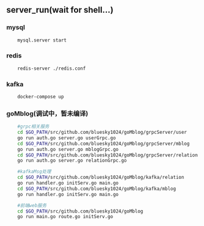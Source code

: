 ## server_run(wait for shell...)
### mysql
```bash
	mysql.server start
```

### redis
```bash
	redis-server ./redis.conf
```

### kafka
```bash
    docker-compose up
```

### goMblog(调试中，暂未编译)
```bash
    #grpc相关服务
    cd $GO_PATH/src/github.com/bluesky1024/goMblog/grpcServer/user
    go run auth.go server.go userGrpc.go
    cd $GO_PATH/src/github.com/bluesky1024/goMblog/grpcServer/mblog
    go run auth.go server.go mblogGrpc.go
    cd $GO_PATH/src/github.com/bluesky1024/goMblog/grpcServer/relation
    go run auth.go server.go relationGrpc.go

    #kafkaMsg处理
    cd $GO_PATH/src/github.com/bluesky1024/goMblog/kafka/relation
    go run handler.go initServ.go main.go
    cd $GO_PATH/src/github.com/bluesky1024/goMblog/kafka/mblog
    go run handler.go initServ.go main.go

    #前端web服务
    cd $GO_PATH/src/github.com/bluesky1024/goMblog
    go run main.go route.go initServ.go
```



